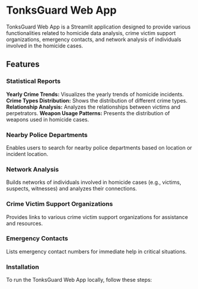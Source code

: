 <h1>TonksGuard Web App</h1>

TonksGuard Web App is a Streamlit application designed to provide various functionalities related to homicide data analysis, crime victim support organizations, emergency contacts, and network analysis of individuals involved in the homicide cases.

<h2>Features</h2>

<h3>Statistical Reports</h3>

<b>Yearly Crime Trends:</b> Visualizes the yearly trends of homicide incidents.
<b>Crime Types Distribution:</b> Shows the distribution of different crime types.
<b>Relationship Analysis:</b> Analyzes the relationships between victims and perpetrators.
<b>Weapon Usage Patterns:</b> Presents the distribution of weapons used in homicide cases.

<h3>Nearby Police Departments</h3>
Enables users to search for nearby police departments based on location or incident location.

<h3>Network Analysis</h3>
Builds networks of individuals involved in homicide cases (e.g., victims, suspects, witnesses) and analyzes their connections.

<h3>Crime Victim Support Organizations</h3>
Provides links to various crime victim support organizations for assistance and resources.

<h3>Emergency Contacts</h3>
Lists emergency contact numbers for immediate help in critical situations.

<h3>Installation</h3>
To run the TonksGuard Web App locally, follow these steps:
